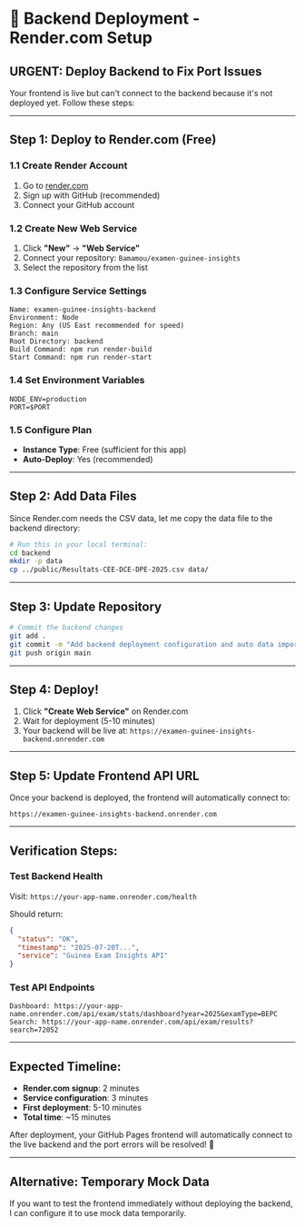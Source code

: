 # 🚀 Backend Deployment - Render.com Setup

## **URGENT: Deploy Backend to Fix Port Issues**

Your frontend is live but can't connect to the backend because it's not deployed yet. Follow these steps:

---

## **Step 1: Deploy to Render.com (Free)**

### **1.1 Create Render Account**
1. Go to [render.com](https://render.com)
2. Sign up with GitHub (recommended)
3. Connect your GitHub account

### **1.2 Create New Web Service**
1. Click **"New"** → **"Web Service"**
2. Connect your repository: `Bamamou/examen-guinee-insights`
3. Select the repository from the list

### **1.3 Configure Service Settings**
```
Name: examen-guinee-insights-backend
Environment: Node
Region: Any (US East recommended for speed)
Branch: main
Root Directory: backend
Build Command: npm run render-build
Start Command: npm run render-start
```

### **1.4 Set Environment Variables**
```
NODE_ENV=production
PORT=$PORT
```

### **1.5 Configure Plan**
- **Instance Type**: Free (sufficient for this app)
- **Auto-Deploy**: Yes (recommended)

---

## **Step 2: Add Data Files**

Since Render.com needs the CSV data, let me copy the data file to the backend directory:

```bash
# Run this in your local terminal:
cd backend
mkdir -p data
cp ../public/Resultats-CEE-DCE-DPE-2025.csv data/
```

---

## **Step 3: Update Repository**

```bash
# Commit the backend changes
git add .
git commit -m "Add backend deployment configuration and auto data import"
git push origin main
```

---

## **Step 4: Deploy!**

1. Click **"Create Web Service"** on Render.com
2. Wait for deployment (5-10 minutes)
3. Your backend will be live at: `https://examen-guinee-insights-backend.onrender.com`

---

## **Step 5: Update Frontend API URL**

Once your backend is deployed, the frontend will automatically connect to:
```
https://examen-guinee-insights-backend.onrender.com
```

---

## **Verification Steps:**

### **Test Backend Health**
Visit: `https://your-app-name.onrender.com/health`

Should return:
```json
{
  "status": "OK",
  "timestamp": "2025-07-20T...",
  "service": "Guinea Exam Insights API"
}
```

### **Test API Endpoints**
```
Dashboard: https://your-app-name.onrender.com/api/exam/stats/dashboard?year=2025&examType=BEPC
Search: https://your-app-name.onrender.com/api/exam/results?search=72052
```

---

## **Expected Timeline:**
- **Render.com signup**: 2 minutes
- **Service configuration**: 3 minutes  
- **First deployment**: 5-10 minutes
- **Total time**: ~15 minutes

After deployment, your GitHub Pages frontend will automatically connect to the live backend and the port errors will be resolved! 🎉

---

## **Alternative: Temporary Mock Data**

If you want to test the frontend immediately without deploying the backend, I can configure it to use mock data temporarily.
